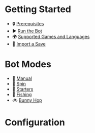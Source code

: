 # Getting Started
- 🔒 [Prerequisites](https://github.com/40Cakes/pokebot-gen3/wiki/%F0%9F%94%92-Prerequisites)
- ▶ [Run the Bot](https://github.com/40Cakes/pokebot-gen3/wiki/%E2%96%B6-Run-the-Bot)
- 🌍 [Supported Games and Languages](https://github.com/40Cakes/pokebot-gen3/wiki/%F0%9F%8C%8D-Supported-Games-and-Languages)
- 💾 [Import a Save](https://github.com/40Cakes/pokebot-gen3/wiki/%F0%9F%92%BE-Import-a-Save)

# Bot Modes
- 🔧 [Manual](https://github.com/40Cakes/pokebot-gen3/wiki/%F0%9F%94%A7-Manual)
- 🔄 [Spin](https://github.com/40Cakes/pokebot-gen3/wiki/%F0%9F%94%84-Spin)
- 💼 [Starters](https://github.com/40Cakes/pokebot-gen3/wiki/%F0%9F%92%BC-Starters)
- 🎣 [Fishing](https://github.com/40Cakes/pokebot-gen3/wiki/%F0%9F%8E%A3-Fishing)
- 🚲 [Bunny Hop](https://github.com/40Cakes/pokebot-gen3/wiki/%F0%9F%9A%B2-Bunny-Hop)

# Configuration
